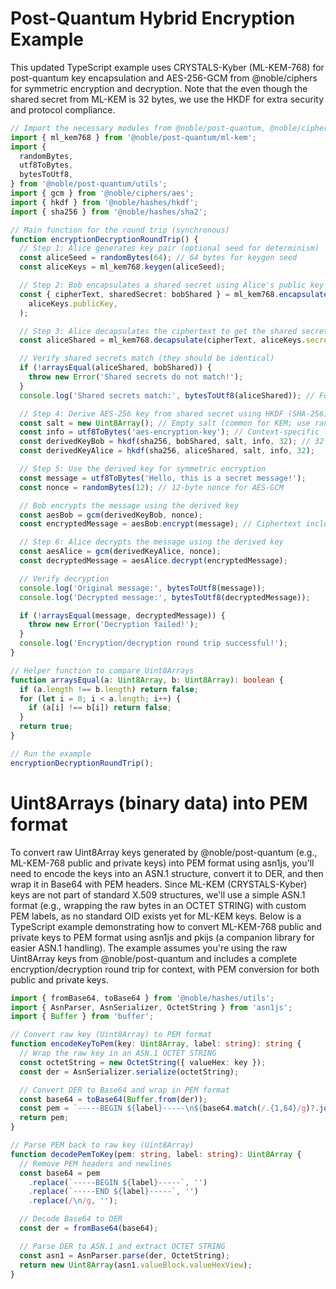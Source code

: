 # Post-Quantum Hybrid Encryption Example

This updated TypeScript example uses CRYSTALS-Kyber (ML-KEM-768) for
post-quantum key encapsulation and AES-256-GCM from @noble/ciphers for symmetric
encryption and decryption. Note that the even though the shared secret from
ML-KEM is 32 bytes, we use the HKDF for extra security and protocol compliance.

```ts
// Import the necessary modules from @noble/post-quantum, @noble/ciphers, and @noble/hashes
import { ml_kem768 } from '@noble/post-quantum/ml-kem';
import {
  randomBytes,
  utf8ToBytes,
  bytesToUtf8,
} from '@noble/post-quantum/utils';
import { gcm } from '@noble/ciphers/aes';
import { hkdf } from '@noble/hashes/hkdf';
import { sha256 } from '@noble/hashes/sha2';

// Main function for the round trip (synchronous)
function encryptionDecryptionRoundTrip() {
  // Step 1: Alice generates key pair (optional seed for determinism)
  const aliceSeed = randomBytes(64); // 64 bytes for keygen seed
  const aliceKeys = ml_kem768.keygen(aliceSeed);

  // Step 2: Bob encapsulates a shared secret using Alice's public key
  const { cipherText, sharedSecret: bobShared } = ml_kem768.encapsulate(
    aliceKeys.publicKey,
  );

  // Step 3: Alice decapsulates the ciphertext to get the shared secret
  const aliceShared = ml_kem768.decapsulate(cipherText, aliceKeys.secretKey);

  // Verify shared secrets match (they should be identical)
  if (!arraysEqual(aliceShared, bobShared)) {
    throw new Error('Shared secrets do not match!');
  }
  console.log('Shared secrets match:', bytesToUtf8(aliceShared)); // For demo; don't log in production

  // Step 4: Derive AES-256 key from shared secret using HKDF (SHA-256)
  const salt = new Uint8Array(); // Empty salt (common for KEM; use random if needed)
  const info = utf8ToBytes('aes-encryption-key'); // Context-specific label
  const derivedKeyBob = hkdf(sha256, bobShared, salt, info, 32); // 32 bytes for AES-256
  const derivedKeyAlice = hkdf(sha256, aliceShared, salt, info, 32);

  // Step 5: Use the derived key for symmetric encryption
  const message = utf8ToBytes('Hello, this is a secret message!');
  const nonce = randomBytes(12); // 12-byte nonce for AES-GCM

  // Bob encrypts the message using the derived key
  const aesBob = gcm(derivedKeyBob, nonce);
  const encryptedMessage = aesBob.encrypt(message); // Ciphertext includes the authentication tag

  // Step 6: Alice decrypts the message using the derived key
  const aesAlice = gcm(derivedKeyAlice, nonce);
  const decryptedMessage = aesAlice.decrypt(encryptedMessage);

  // Verify decryption
  console.log('Original message:', bytesToUtf8(message));
  console.log('Decrypted message:', bytesToUtf8(decryptedMessage));

  if (!arraysEqual(message, decryptedMessage)) {
    throw new Error('Decryption failed!');
  }
  console.log('Encryption/decryption round trip successful!');
}

// Helper function to compare Uint8Arrays
function arraysEqual(a: Uint8Array, b: Uint8Array): boolean {
  if (a.length !== b.length) return false;
  for (let i = 0; i < a.length; i++) {
    if (a[i] !== b[i]) return false;
  }
  return true;
}

// Run the example
encryptionDecryptionRoundTrip();
```

# Uint8Arrays (binary data) into PEM format

To convert raw Uint8Array keys generated by @noble/post-quantum (e.g.,
ML-KEM-768 public and private keys) into PEM format using asn1js, you'll need to
encode the keys into an ASN.1 structure, convert it to DER, and then wrap it in
Base64 with PEM headers. Since ML-KEM (CRYSTALS-Kyber) keys are not part of
standard X.509 structures, we'll use a simple ASN.1 format (e.g., wrapping the
raw bytes in an OCTET STRING) with custom PEM labels, as no standard OID exists
yet for ML-KEM keys. Below is a TypeScript example demonstrating how to convert
ML-KEM-768 public and private keys to PEM format using asn1js and pkijs (a
companion library for easier ASN.1 handling). The example assumes you're using
the raw Uint8Array keys from @noble/post-quantum and includes a complete
encryption/decryption round trip for context, with PEM conversion for both
public and private keys.

```ts
import { fromBase64, toBase64 } from '@noble/hashes/utils';
import { AsnParser, AsnSerializer, OctetString } from 'asn1js';
import { Buffer } from 'buffer';

// Convert raw key (Uint8Array) to PEM format
function encodeKeyToPem(key: Uint8Array, label: string): string {
  // Wrap the raw key in an ASN.1 OCTET STRING
  const octetString = new OctetString({ valueHex: key });
  const der = AsnSerializer.serialize(octetString);

  // Convert DER to Base64 and wrap in PEM format
  const base64 = toBase64(Buffer.from(der));
  const pem = `-----BEGIN ${label}-----\n${base64.match(/.{1,64}/g)?.join('\n')}\n-----END ${label}-----`;
  return pem;
}

// Parse PEM back to raw key (Uint8Array)
function decodePemToKey(pem: string, label: string): Uint8Array {
  // Remove PEM headers and newlines
  const base64 = pem
    .replace(`-----BEGIN ${label}-----`, '')
    .replace(`-----END ${label}-----`, '')
    .replace(/\n/g, '');

  // Decode Base64 to DER
  const der = fromBase64(base64);

  // Parse DER to ASN.1 and extract OCTET STRING
  const asn1 = AsnParser.parse(der, OctetString);
  return new Uint8Array(asn1.valueBlock.valueHexView);
}
```
